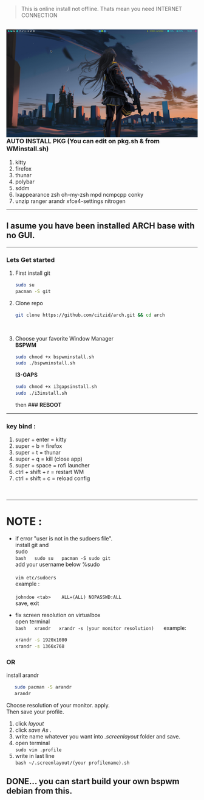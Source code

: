 > This is online install not offline. Thats mean you need INTERNET CONNECTION

<img src="https://github.com/citzid/arch/blob/main/bspwm/ksnip_20220822-103319.png"
     alt="citz arch"
     style="float: left; margin-right: 10px;" />
---------------------------------------------------------------------------------------------------------------------------------------------------------
### AUTO INSTALL PKG (You can edit on pkg.sh & from WMinstall.sh)<br />
  1. kitty
  2. firefox
  3. thunar
  4. polybar
  5. sddm
  6. lxappearance zsh oh-my-zsh mpd ncmpcpp conky
  7. unzip ranger arandr xfce4-settings nitrogen


---------------------------------------------------------------------------------------------------------------------------------------------------------
## I asume you have been installed ARCH base with no GUI.<br />

---------------------------------------------------------------------------------------------------------------------------------------------------------
### Lets Get started<br />
1. First install git
      ```bash
      sudo su
      pacman -S git
      ```

2. Clone repo <br />
      ```bash
      git clone https://github.com/citzid/arch.git && cd arch
      ```
   <br />
3. Choose your favorite Window Manager<br />
   **BSPWM**<br />
      ```bash
      sudo chmod +x bspwminstall.sh
      sudo ./bspwminstall.sh
      ```
   **I3-GAPS**<br />
      ```bash
      sudo chmod +x i3gapsinstall.sh
      sudo ./i3install.sh
      ```
      then ### **REBOOT**

--------------------------------------------------------------------------------------------------------------------------------------------------------
### key bind : 
1. super + enter = kitty <br />
2. super + b = firefox <br />
3. super + t = thunar <br />
4. super + q = kill (close app) <br />
5. super + space = rofi launcher <br />
6. ctrl + shift + r = restart WM <br />
7. ctrl + shift + c = reload config<br /><br /><br />





---------------------------------------------------------------------------------------------------------------------------------------------------------
# NOTE : 

 - if error "user is not in the sudoers file". <br /> 
   install git and   
   sudo<br /> 
     ```bash   sudo su   pacman -S sudo git   ```   <br /> 
   add your username below %sudo <br />  
         ```vim etc/sudoers```    <br />
         example : <br />   
         ```johndoe <tab>    ALL=(ALL) NOPASSWD:ALL```   
   save, exit  
         
 - fix screen resolution on virtualbox <br />   open terminal   <br /> 
   ```bash   xrandr   xrandr -s (your monitor resolution)   ```
   example:<br /> 	
   ```bash
   xrandr -s 1920x1080 	         
   xrandr -s 1366x768

    ```

     
### OR

install arandr <br />

```bash
   sudo pacman -S arandr
   arandr
   ```

Choose resolution of your monitor. apply.<br />
Then save your profile. <br /> 
1. click _layout_<br /> 
2. click _save As_ . 
3. write name whatever you want into _.screenlayout_ folder and save.
4. open terminal <br />
```sudo vim .profile```
5. write in last line <br />
```bash ~/.screenlayout/(your profilename).sh```

DONE... you can start build your own bspwm debian from this.<br />
---------------------------------------------------------------------------------------------------------------------------------------------------------
